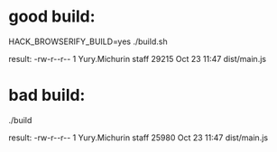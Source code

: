good build:
==========
HACK_BROWSERIFY_BUILD=yes ./build.sh

result:
-rw-r--r--  1 Yury.Michurin  staff  29215 Oct 23 11:47 dist/main.js

bad build:
==========
./build

result:
-rw-r--r--  1 Yury.Michurin  staff  25980 Oct 23 11:47 dist/main.js

